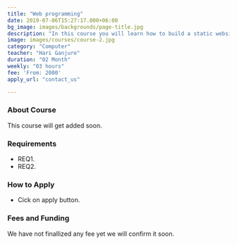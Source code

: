 ```yaml
---
title: "Web programming"
date: 2019-07-06T15:27:17.000+06:00
bg_image: images/backgrounds/page-title.jpg
description: "In this course you will learn how to build a static website."
image: images/courses/course-2.jpg
category: "Computer"
teacher: "Hari Ganjure"
duration: "02 Month"
weekly: "03 hours"
fee: 'From: 2000'
apply_url: "contact_us"

---
```

### About Course

This course will get added soon.</p>

### Requirements



* REQ1.
* REQ2.



### How to Apply

* Cick on apply button.


### Fees and Funding

We have not finallized any fee yet we will confirm it soon.